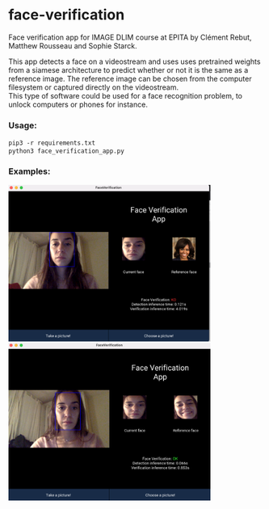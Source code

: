 # face-verification
Face verification app for IMAGE DLIM course at EPITA by Clément Rebut, Matthew Rousseau and Sophie Starck.

This app detects a face on a videostream and uses uses pretrained weights from a siamese architecture to predict whether or not it is the same as a reference image. The reference image can be chosen from the computer filesystem or captured directly on the videostream.  
This type of software could be used for a face recognition problem, to unlock computers or phones for instance.

### Usage:
```
pip3 -r requirements.txt
python3 face_verification_app.py
```
### Examples:

<!-- ![Example 1](./data/examples/example1.png) -->

<img src="data/examples/example1.png" width="400">
<img src="data/examples/example2.png" width="400">

